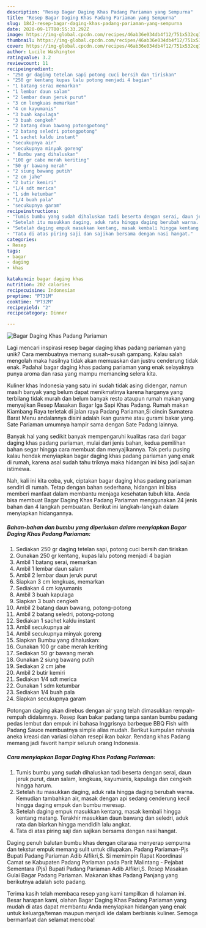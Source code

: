 ```yaml
---
description: "Resep Bagar Daging Khas Padang Pariaman yang Sempurna"
title: "Resep Bagar Daging Khas Padang Pariaman yang Sempurna"
slug: 1842-resep-bagar-daging-khas-padang-pariaman-yang-sempurna
date: 2020-09-17T00:55:33.292Z
image: https://img-global.cpcdn.com/recipes/46ab36e034db4f12/751x532cq70/bagar-daging-khas-padang-pariaman-foto-resep-utama.jpg
thumbnail: https://img-global.cpcdn.com/recipes/46ab36e034db4f12/751x532cq70/bagar-daging-khas-padang-pariaman-foto-resep-utama.jpg
cover: https://img-global.cpcdn.com/recipes/46ab36e034db4f12/751x532cq70/bagar-daging-khas-padang-pariaman-foto-resep-utama.jpg
author: Lucile Washington
ratingvalue: 3.2
reviewcount: 11
recipeingredient:
- "250 gr daging tetelan sapi potong cuci bersih dan tiriskan"
- "250 gr kentang kupas lalu potong menjadi 4 bagian"
- "1 batang serai memarkan"
- "1 lembar daun salam"
- "2 lembar daun jeruk purut"
- "3 cm lengkuas memarkan"
- "4 cm kayumanis"
- "3 buah kapulaga"
- "3 buah cengkeh"
- "2 batang daun bawang potongpotong"
- "2 batang seledri potongpotong"
- "1 sachet kaldu instant"
- "secukupnya air"
- "secukupnya minyak goreng"
- " Bumbu yang dihaluskan"
- "100 gr cabe merah keriting"
- "50 gr bawang merah"
- "2 siung bawang putih"
- "2 cm jahe"
- "2 butir kemiri"
- "1/4 sdt merica"
- "1 sdm ketumbar"
- "1/4 buah pala"
- "secukupnya garam"
recipeinstructions:
- "Tumis bumbu yang sudah dihaluskan tadi beserta dengan serai, daun jeruk purut, daun salam, lengkuas, kayumanis, kapulaga dan cengkeh hingga harum."
- "Setelah itu masukkan daging, aduk rata hingga daging berubah warna. Kemudian tambahkan air, masak dengan api sedang cenderung kecil hingga daging empuk dan bumbu meresap."
- "Setelah daging empuk masukkan kentang, masak kembali hingga kentang matang. Terakhir masukkan daun bawang dan seledri, aduk rata dan biarkan hingga mendidih lalu angkat."
- "Tata di atas piring saji dan sajikan bersama dengan nasi hangat."
categories:
- Resep
tags:
- bagar
- daging
- khas

katakunci: bagar daging khas 
nutrition: 202 calories
recipecuisine: Indonesian
preptime: "PT31M"
cooktime: "PT32M"
recipeyield: "2"
recipecategory: Dinner

---
```



![Bagar Daging Khas Padang Pariaman](https://img-global.cpcdn.com/recipes/46ab36e034db4f12/751x532cq70/bagar-daging-khas-padang-pariaman-foto-resep-utama.jpg)

Lagi mencari inspirasi resep bagar daging khas padang pariaman yang unik? Cara membuatnya memang susah-susah gampang. Kalau salah mengolah maka hasilnya tidak akan memuaskan dan justru cenderung tidak enak. Padahal bagar daging khas padang pariaman yang enak selayaknya punya aroma dan rasa yang mampu memancing selera kita.

Kuliner khas Indonesia yang satu ini sudah tidak asing didengar, namun masih banyak yang belum dapat menikmatinya karena harganya yang terbilang tidak murah dan belum banyak resto ataupun rumah makan yang menyajikan Resep Masakan Bagar Iga Sapi Khas Padang. Rumah makan Kiambang Raya terletak di jalan raya Padang Pariaman,Si cincin Sumatera Barat Menu andalannya disini adalah ikan gurame atau gurami bakar yang. Sate Pariaman umumnya hampir sama dengan Sate Padang lainnya.

Banyak hal yang sedikit banyak mempengaruhi kualitas rasa dari bagar daging khas padang pariaman, mulai dari jenis bahan, kedua pemilihan bahan segar hingga cara membuat dan menyajikannya. Tak perlu pusing kalau hendak menyiapkan bagar daging khas padang pariaman yang enak di rumah, karena asal sudah tahu triknya maka hidangan ini bisa jadi sajian istimewa.


Nah, kali ini kita coba, yuk, ciptakan bagar daging khas padang pariaman sendiri di rumah. Tetap dengan bahan sederhana, hidangan ini bisa memberi manfaat dalam membantu menjaga kesehatan tubuh kita. Anda bisa membuat Bagar Daging Khas Padang Pariaman menggunakan 24 jenis bahan dan 4 langkah pembuatan. Berikut ini langkah-langkah dalam menyiapkan hidangannya.

<!--inarticleads1-->

##### Bahan-bahan dan bumbu yang diperlukan dalam menyiapkan Bagar Daging Khas Padang Pariaman:

1. Sediakan 250 gr daging tetelan sapi, potong cuci bersih dan tiriskan
1. Gunakan 250 gr kentang, kupas lalu potong menjadi 4 bagian
1. Ambil 1 batang serai, memarkan
1. Ambil 1 lembar daun salam
1. Ambil 2 lembar daun jeruk purut
1. Siapkan 3 cm lengkuas, memarkan
1. Sediakan 4 cm kayumanis
1. Ambil 3 buah kapulaga
1. Siapkan 3 buah cengkeh
1. Ambil 2 batang daun bawang, potong-potong
1. Ambil 2 batang seledri, potong-potong
1. Sediakan 1 sachet kaldu instant
1. Ambil secukupnya air
1. Ambil secukupnya minyak goreng
1. Siapkan  Bumbu yang dihaluskan:
1. Gunakan 100 gr cabe merah keriting
1. Sediakan 50 gr bawang merah
1. Gunakan 2 siung bawang putih
1. Sediakan 2 cm jahe
1. Ambil 2 butir kemiri
1. Sediakan 1/4 sdt merica
1. Gunakan 1 sdm ketumbar
1. Sediakan 1/4 buah pala
1. Siapkan secukupnya garam


Potongan daging akan direbus dengan air yang telah dimasukkan rempah-rempah didalamnya. Resep ikan bakar padang tanpa santan bumbu padang pedas lembut dan empuk ini bahasa Inggrisnya barbeque BBQ Fish with Padang Sauce membuatnya simple alias mudah. Berikut kumpulan rahasia aneka kreasi dan variasi olahan resepi ikan bakar. Rendang khas Padang memang jadi favorit hampir seluruh orang Indonesia. 

<!--inarticleads2-->

##### Cara menyiapkan Bagar Daging Khas Padang Pariaman:

1. Tumis bumbu yang sudah dihaluskan tadi beserta dengan serai, daun jeruk purut, daun salam, lengkuas, kayumanis, kapulaga dan cengkeh hingga harum.
1. Setelah itu masukkan daging, aduk rata hingga daging berubah warna. Kemudian tambahkan air, masak dengan api sedang cenderung kecil hingga daging empuk dan bumbu meresap.
1. Setelah daging empuk masukkan kentang, masak kembali hingga kentang matang. Terakhir masukkan daun bawang dan seledri, aduk rata dan biarkan hingga mendidih lalu angkat.
1. Tata di atas piring saji dan sajikan bersama dengan nasi hangat.


Daging penuh balutan bumbu khas dengan citarasa menyerap sempurna dan tekstur empuk memang sulit untuk dilupakan. Padang Pariaman-Pjs Bupati Padang Pariaman Adib Alfikri,S. Si memimpin Rapat Koordinasi Camat se Kabupaten Padang Pariaman pada Parit Malintang - Pejabat Sementara (Pjs) Bupati Padang Pariaman Adib Alfikri,S. Resep Masakan Gulai Bagar Padang Pariaman. Makanan khas Padang Panjang yang berikutnya adalah soto padang. 

Terima kasih telah membaca resep yang kami tampilkan di halaman ini. Besar harapan kami, olahan Bagar Daging Khas Padang Pariaman yang mudah di atas dapat membantu Anda menyiapkan hidangan yang enak untuk keluarga/teman maupun menjadi ide dalam berbisnis kuliner. Semoga bermanfaat dan selamat mencoba!
